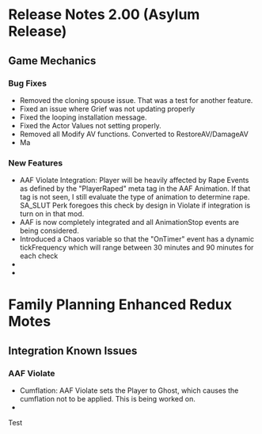 # Release Notes 2.00 (Asylum Release)

## Game Mechanics

### Bug Fixes

- Removed the cloning spouse issue.  That was a test for another feature.
- Fixed an issue where Grief was not updating properly
- Fixed the looping installation message.
- Fixed the Actor Values not setting properly.
- Removed all Modify AV functions.  Converted to RestoreAV/DamageAV
- Ma

### New Features

- AAF Violate Integration: Player will be heavily affected by Rape Events as defined by the "PlayerRaped" meta tag in the AAF Animation.  If that tag is not seen, I still evaluate the type of animation to determine rape.  SA_SLUT Perk foregoes this check by design in Violate if integration is turn on in that mod.
- AAF is now completely integrated and all AnimationStop events are being considered.
- Introduced a Chaos variable so that the "OnTimer" event has a dynamic tickFrequency which will range between 30 minutes and 90 minutes for each check
- 
- 

# Family Planning Enhanced Redux Motes

## Integration Known Issues

### AAF Violate

- Cumflation: AAF Violate sets the Player to Ghost, which causes the cumflation not to be applied.  This is being worked on.
- 

Test